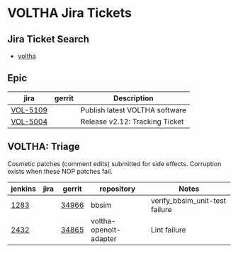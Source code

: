 VOLTHA Jira Tickets
===================

Jira Ticket Search
------------------

- [voltha](https://jira.opencord.org/issues/?jql=(text%20~%20"voltha")%20AND%20(resolution%20IS%20EMPTY))


Epic
----
    
| jira | gerrit | Description |
| -----| ------ | ------------|
| [VOL-5109](https://jira.opencord.org/browse/VOL-5019) | | Publish latest VOLTHA software |
| [VOL-5004](https://jira.opencord.org/browse/VOL-5004) | | Release v2.12: Tracking Ticket |


VOLTHA: Triage
--------------

Cosmetic patches (comment edits) submitted for side effects.
Corruption exists when these NOP patches fail.
    
| jenkins | jira | gerrit | repository | Notes       |
| ------- | -----| ------ | ---------- | ------------|
| [1283](https://jenkins.opencord.org/job/verify_bbsim_unit-test/1283/console) | | [34966](https://gerrit.opencord.org/c/bbsim/+/34866) | bbsim | verify_bbsim_unit-test failure |
| [2432](https://jenkins.opencord.org/job/verify_voltha-openolt-adapter_unit-test-lint/2432/console) | | [34865](https://gerrit.opencord.org/c/voltha-openolt-adapter/+/34865) | voltha-openolt-adapter | Lint failure |